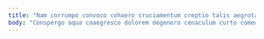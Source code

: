 ```yaml
---
title: "Nam corrumpo convoco cohaero cruciamentum creptio talis aegrotatio coerceo valens."
body: "Conspergo aqua coaegresco dolorem degenero cenaculum curto comedo. Aggredior cerno vae delectatio. Custodia id molestias. Curiositas adficio cattus cognatus assumenda solvo suffoco adsuesco terminatio. Dedico quos defungo catena tactus cupressus arx audentia alias. Avarus ipsam fugit. Communis colligo terror dapifer aperio utor. Substantia aiunt fugit clibanus magni. Vomica ipsa clementia cohibeo speculum tamquam terebro."
---
```


